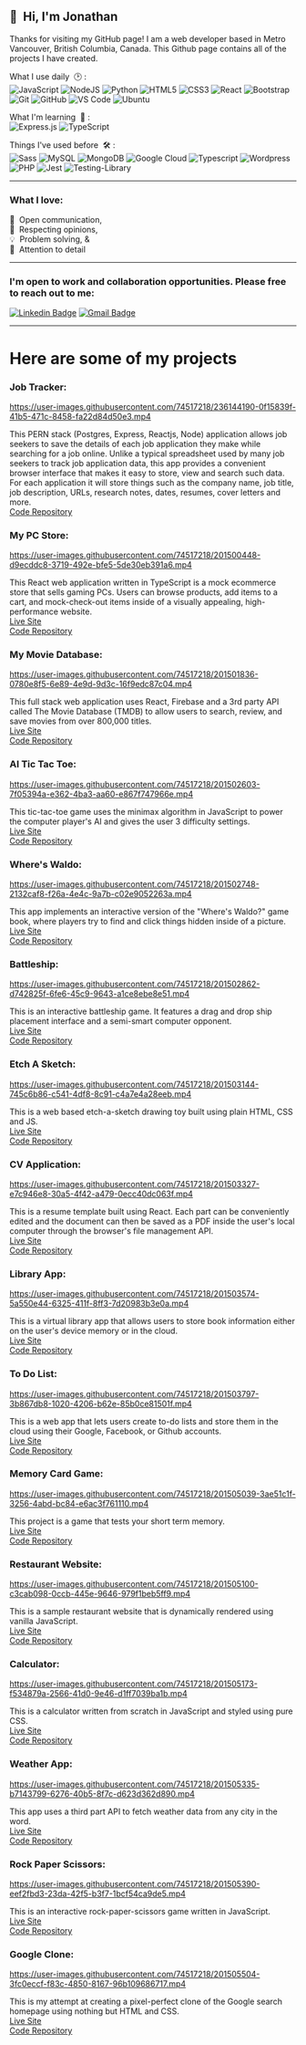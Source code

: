 <!-- All badges: https://dev.to/envoy_/150-badges-for-github-pnk -->
<!-- special unicode chars: https://unicode-table.com/en/ -->

## 👋&nbsp; Hi, I'm Jonathan

Thanks for visiting my GitHub page! I am a web developer based in Metro Vancouver, British Columbia, Canada. This Github page contains all of the projects I have created.

What I use daily &nbsp;🕑 :<br/>![JavaScript](https://img.shields.io/badge/-JavaScript-black?style=plastic&logo=javascript)&nbsp;![NodeJS](https://img.shields.io/badge/node.js-6DA55F?style=plastic&logo=node.js&logoColor=white)&nbsp;![Python](https://img.shields.io/badge/Python-14354C?style=plastic&logo=python&logoColor=white)&nbsp;![HTML5](https://img.shields.io/badge/-HTML5-E34F26?style=plastic&logo=html5&logoColor=white)&nbsp;![CSS3](https://img.shields.io/badge/-CSS3-1572B6?style=plastic&logo=css3)&nbsp;![React](https://img.shields.io/badge/-React-black?style=plastic&logo=react)&nbsp;![Bootstrap](https://img.shields.io/badge/Bootstrap-563D7C?style=plastic&logo=bootstrap&logoColor=white)&nbsp;![Git](https://img.shields.io/badge/-Git-black?style=plastic&logo=git)&nbsp;![GitHub](https://img.shields.io/badge/-GitHub-181717?style=plastic&logo=github)&nbsp;![VS Code](https://img.shields.io/badge/-VS%20Code-007ACC?style=plastic&logo=visual-studio-code)&nbsp;![Ubuntu](https://img.shields.io/badge/Ubuntu-E95420?style=plastic&logo=ubuntu&logoColor=white)

What I'm learning &nbsp;🌱 :<br/> ![Express.js](https://img.shields.io/badge/express.js-%23404d59.svg?style=plastic&logo=express&logoColor=%2361DAFB)&nbsp;![TypeScript](https://img.shields.io/badge/PostgreSQL-316192?style=plastic&logo=postgresql&logoColor=white)

Things I've used before &nbsp;🛠 :<br/> ![Sass](https://img.shields.io/badge/Sass-CC6699?style=plastic&logo=sass&logoColor=white)&nbsp;![MySQL](https://img.shields.io/badge/MySQL-00000F?style=plastic&logo=mysql&logoColor=white)&nbsp;![MongoDB](https://img.shields.io/badge/MongoDB-4EA94B?style=plastic&logo=mongodb&logoColor=white)&nbsp;![Google Cloud](https://img.shields.io/badge/Google_Cloud-4285F4?style=plastic&logo=google-cloud&logoColor=white)&nbsp;![Typescript](https://img.shields.io/badge/TypeScript-007ACC?style=plastic&logo=typescript&logoColor=white)&nbsp;![Wordpress](https://img.shields.io/badge/Wordpress-21759B?style=plastic&logo=wordpress&logoColor=white)&nbsp;![PHP](https://img.shields.io/badge/PHP-777BB4?style=plastic&logo=php&logoColor=white)&nbsp;![Jest](https://img.shields.io/badge/-jest-%23C21325?style=plastic&logo=jest&logoColor=white)&nbsp;![Testing-Library](https://img.shields.io/badge/-TestingLibrary-%23E33332?style=plastic&logo=testing-library&logoColor=white)&nbsp;

-----

### What I love:

🙋 &nbsp;Open communication,  
🤝 &nbsp;Respecting opinions,   
💡 &nbsp;Problem solving, &   
🔎 &nbsp;Attention to  detail        

-----


### I'm open to work and collaboration opportunities. Please free to reach out to me:

[![Linkedin Badge](https://img.shields.io/badge/-Jonathan_Ro-blue?style=plastic&logo=Linkedin&logoColor=white)](https://www.linkedin.com/in/jonro2955/)&nbsp;[![Gmail Badge](https://img.shields.io/badge/-jonro.2955@gmail.com-c14438?style=plastic&logo=Gmail&logoColor=white)](mailto:jonro.2955@gmail.com)


-----

# Here are some of my projects


### Job Tracker: 
 
https://user-images.githubusercontent.com/74517218/236144190-0f15839f-41b5-471c-8458-fa22d84d50e3.mp4

This PERN stack (Postgres, Express, Reactjs, Node) application allows job seekers to save the details of each job application they make while searching for a job online. Unlike a typical spreadsheet used by many job seekers to track job application data, this app provides a convenient browser interface that makes it easy to store, view and search such data. For each application it will store things such as the company name, job title, job description, URLs, research notes, dates, resumes, cover letters and more.   
[Code Repository](https://github.com/jonro2955/job-tracker-full-stack)  

### My PC Store:

https://user-images.githubusercontent.com/74517218/201500448-d9ecddc8-3719-492e-bfe5-5de30eb391a6.mp4

This React web application written in TypeScript is a mock ecommerce store that sells gaming PCs. Users can browse products, add items to a cart, and mock-check-out items inside of a visually appealing, high-performance website.  
[Live Site](https://jonro2955.github.io/my_pc_store/)  
[Code Repository](https://github.com/jonro2955/my_pc_store)  

### My Movie Database: 

https://user-images.githubusercontent.com/74517218/201501836-0780e8f5-6e89-4e9d-9d3c-16f9edc87c04.mp4

This full stack web application uses React, Firebase and a 3rd party API called The Movie Database (TMDB) to allow users to search, review, and save
movies from over 800,000 titles.  
[Live Site](https://mmdb-97518.web.app)  
[Code Repository](https://github.com/jonro2955/odin_javascript_12_mmdb)  

### AI Tic Tac Toe: 

https://user-images.githubusercontent.com/74517218/201502603-7f05394a-e362-4ba3-aa60-e867f747966e.mp4

This tic-tac-toe game uses the minimax algorithm in JavaScript to power the computer player's AI and gives the user 3 difficulty settings.  
[Live Site](https://jonro2955.github.io/odin_javascript_2_tictactoe/)  
[Code Repository](https://github.com/jonro2955/odin_javascript_2_tictactoe)  

### Where's Waldo: 

https://user-images.githubusercontent.com/74517218/201502748-2132caf8-f26a-4e4c-9a7b-c02e9052263a.mp4

This app implements an interactive version of the "Where's Waldo?" game book, where players try to find and click things hidden inside of a picture.  
[Live Site](https://jonro2955.github.io/odin_javascript_11_wheres_waldo/)  
[Code Repository](https://github.com/jonro2955/odin_javascript_11_wheres_waldo)  

### Battleship: 

https://user-images.githubusercontent.com/74517218/201502862-d742825f-6fe6-45c9-9643-a1ce8ebe8e51.mp4

This is an interactive battleship game. It features a drag and drop ship placement interface and a semi-smart computer opponent.  
[Live Site](https://jonro2955.github.io/odin_javascript_7_battleship_2.0/)  
[Code Repository](https://github.com/jonro2955/odin_javascript_7_battleship_2.0)  

### Etch A Sketch: 

https://user-images.githubusercontent.com/74517218/201503144-745c6b86-c541-4df8-8c91-c4a7e4a28eeb.mp4

This is a web based etch-a-sketch drawing toy built using plain HTML, CSS and JS.  
[Live Site](https://jonro2955.github.io/odin_foundations_4_etch_a_sketch/)  
[Code Repository](https://github.com/jonro2955/odin_foundations_4_etch_a_sketch)  

### CV Application: 

https://user-images.githubusercontent.com/74517218/201503327-e7c946e8-30a5-4f42-a479-0ecc40dc063f.mp4

This is a resume template built using React. Each part can be conveniently edited and the document can then be saved as a PDF inside the user's local computer through the browser's file management API.  
[Live Site](https://jonro2955.github.io/odin_javascript_8_cv_application/)  
[Code Repository](https://github.com/jonro2955/odin_javascript_8_cv_application)  

### Library App: 

https://user-images.githubusercontent.com/74517218/201503574-5a550e44-6325-411f-8ff3-7d20983b3e0a.mp4

This is a virtual library app that allows users to store book information either on the user's device memory or in the cloud.   
[Live Site](https://jonro2955.github.io/odin_javaScript_1_library/)  
[Code Repository](https://github.com/jonro2955/odin_javaScript_1_library)  


### To Do List: 

https://user-images.githubusercontent.com/74517218/201503797-3b867db8-1020-4206-b62e-85b0ce81501f.mp4

This is a web app that lets users create to-do lists and store them in the cloud using their Google, Facebook, or Github accounts.    
[Live Site](https://jonro2955.github.io/odin_javascript_4_todo_list/)  
[Code Repository](https://github.com/jonro2955/odin_javascript_4_todo_list)  


### Memory Card Game: 

https://user-images.githubusercontent.com/74517218/201505039-3ae51c1f-3256-4abd-bc84-e6ac3f761110.mp4

This project is a game that tests your short term memory.  
[Live Site](https://jonro2955.github.io/odin_javascript_9_memory_card/)  
[Code Repository](https://github.com/jonro2955/odin_javascript_9_memory_card)  

### Restaurant Website:

https://user-images.githubusercontent.com/74517218/201505100-c3cab098-0ccb-445e-9646-979f1beb5ff9.mp4

This is a sample restaurant website that is dynamically rendered using vanilla JavaScript.  
[Live Site](https://jonro2955.github.io/odin_javascript_3_restaurant_page/)  
[Code Repository](https://github.com/jonro2955/odin_javascript_3_restaurant_page)  


### Calculator: 

https://user-images.githubusercontent.com/74517218/201505173-f534879a-2566-41d0-9e46-d1ff7039ba1b.mp4

This is a calculator written from scratch in JavaScript and styled using pure CSS.  
[Live Site](https://jonro2955.github.io/odin_foundations_5_calculator/)  
[Code Repository](https://github.com/jonro2955/odin_foundations_5_calculator)  


### Weather App: 

https://user-images.githubusercontent.com/74517218/201505335-b7143799-6276-40b5-8f7c-d623d362d890.mp4

This app uses a third part API to fetch weather data from any city in the word.  
[Live Site](https://jonro2955.github.io/odin_javascript_5_weather_app/)  
[Code Repository](https://github.com/jonro2955/odin_javascript_5_weather_app)  


### Rock Paper Scissors: 

https://user-images.githubusercontent.com/74517218/201505390-eef2fbd3-23da-42f5-b3f7-1bcf54ca9de5.mp4

This is an interactive rock-paper-scissors game written in JavaScript.  
[Live Site](https://jonro2955.github.io/odin_foundations_3_rock_paper_scissors/)  
[Code Repository](https://github.com/jonro2955/odin_javascript_9_memory_card)  


### Google Clone: 

https://user-images.githubusercontent.com/74517218/201505504-3fc0eccf-f83c-4850-8167-96b109686717.mp4

This is my attempt at creating a pixel-perfect clone of the Google search homepage using nothing but HTML and CSS.  
[Live Site](https://jonro2955.github.io/odin_foundations_2_google_homepage/)  
[Code Repository](https://github.com/jonro2955/odin_javascript_9_memory_card)  
